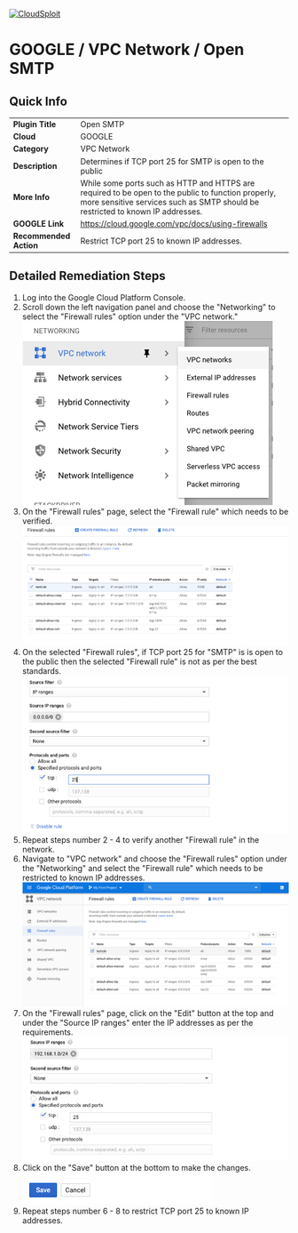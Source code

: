 [![CloudSploit](https://cloudsploit.com/img/logo-new-big-text-100.png "CloudSploit")](https://cloudsploit.com)

# GOOGLE / VPC Network / Open SMTP

## Quick Info

| | |
|-|-|
| **Plugin Title** | Open SMTP |
| **Cloud** | GOOGLE |
| **Category** | VPC Network |
| **Description** | Determines if TCP port 25 for SMTP is open to the public |
| **More Info** | While some ports such as HTTP and HTTPS are required to be open to the public to function properly, more sensitive services such as SMTP should be restricted to known IP addresses. |
| **GOOGLE Link** | https://cloud.google.com/vpc/docs/using-firewalls |
| **Recommended Action** | Restrict TCP port 25 to known IP addresses. |

## Detailed Remediation Steps
1. Log into the Google Cloud Platform Console.
2. Scroll down the left navigation panel and choose the "Networking" to select the "Firewall rules" option under the "VPC network."</br> <img src="/resources/google/vpcnetwork/open-smtp/step2.png"/>
3. On the "Firewall rules" page, select the "Firewall rule" which needs to be verified. </br> <img src="/resources/google/vpcnetwork/open-smtp/step3.png"/>
4. On the selected "Firewall rules", if TCP port 25 for "SMTP" is is open to the public then the selected "Firewall rule" is not as per the best standards. </br> <img src="/resources/google/vpcnetwork/open-smtp/step4.png"/>
5. Repeat steps number 2 - 4 to verify another "Firewall rule" in the network.</br>
6. Navigate to "VPC network" and choose the "Firewall rules" option under the "Networking" and select the "Firewall rule" which needs to be restricted to known IP addresses.</br> <img src="/resources/google/vpcnetwork/open-smtp/step6.png"/>
7. On the "Firewall rules" page, click on the "Edit" button at the top and under the "Source IP ranges" enter the IP addresses as per the requirements.</br> <img src="/resources/google/vpcnetwork/open-smtp/step7.png"/>
8. Click on the "Save" button at the bottom to make the changes.</br> <img src="/resources/google/vpcnetwork/open-smtp/step8.png"/>
9. Repeat steps number 6 - 8 to restrict TCP port 25 to known IP addresses.</br> 


